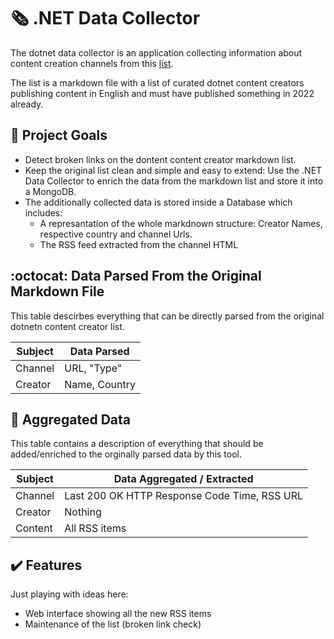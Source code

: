 
# 🗞️ .NET Data Collector


The dotnet data collector is an application collecting information about content creation channels from this [list](https://github.com/matthiasjost/dotnet-content-creators).

The list is a markdown file with a list of curated dotnet content creators publishing content in English and must have published something in 2022 already.

## 🎨 Project Goals

* Detect broken links on the dontent content creator markdown list.
* Keep the original list clean and simple and easy to extend: Use the .NET Data Collector to enrich the data from the markdown list and store it into a MongoDB.
* The additionally collected data is stored inside a Database which includes:
  * A represantation of the whole markdnown structure: Creator Names, respective country and channel Urls.
  * The RSS feed extracted from the channel HTML 

## :octocat: Data Parsed From the Original Markdown File

This table descirbes everything that can be directly parsed from the original dotnetn content creator list.

| Subject  | Data Parsed |
| ------------- | ------------- |
| Channel | URL, "Type"
| Creator | Name, Country


## 🐙 Aggregated Data

This table contains a description of everything that should be added/enriched to the orginally parsed data by this tool.

| Subject  | Data Aggregated / Extracted |
| ------------- | ------------- |
| Channel | Last 200 OK HTTP Response Code Time, RSS URL
| Creator | Nothing
| Content | All RSS items 

## ✔️ Features

Just playing with ideas here:
- Web interface showing all the new RSS items
- Maintenance of the list (broken link check)



